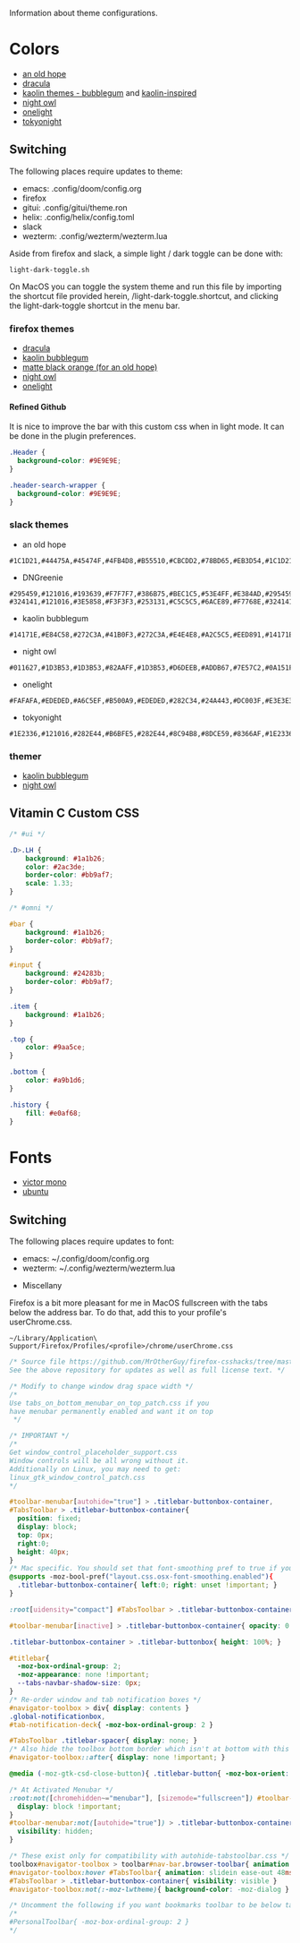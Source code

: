 Information about theme configurations.

# Colors

- [an old hope](https://github.com/mohkale/an-old-hope-theme)
- [dracula](https://draculatheme.com/)
- [kaolin themes - bubblegum](https://github.com/ogdenwebb/emacs-kaolin-themes) and [kaolin-inspired](https://github.com/alternateved/kaolin-inspired)
- [night owl](https://github.com/sdras/night-owl-vscode-theme)
- [onelight](https://github.com/atom/one-light-syntax)
- [tokyonight](https://github.com/enkia/tokyo-night-vscode-theme)

## Switching

The following places require updates to theme:

- emacs: .config/doom/config.org
- firefox
- gitui: .config/gitui/theme.ron
- helix: .config/helix/config.toml
- slack
- wezterm: .config/wezterm/wezterm.lua

Aside from firefox and slack, a simple light / dark toggle can be done with:

    light-dark-toggle.sh

On MacOS you can toggle the system theme and run this file by importing the shortcut file provided herein, /light-dark-toggle.shortcut, and clicking the light-dark-toggle shortcut in the menu bar.

### firefox themes

- [dracula](https://addons.mozilla.org/en-US/firefox/addon/dracula-dark/)
- [kaolin bubblegum](https://color.firefox.com/?theme=XQAAAAIOAQAAAAAAAABBKYhm849SCia2CaaEGccwS-xMDPr0sKyHm0LFtsAuOs5Hgc59MzILXCVRpjcIcxKwXf-yc__PKRtJvTLuqCwxEvSIG5G-JU2nV8QMryjBVOlGDzRqLdB29oIFwqvIfpV4XWTC1uKCh3ILvcnJhfHuMoyL5sRfBa2iZxDB_ya6eVp-KaVwghWkUDYPaLkOR63d33whjJPzYrpf2sh9d2ppdtku_Z76zswg)
- [matte black orange (for an old hope)](https://addons.mozilla.org/en-US/firefox/addon/matte-black-orange/)
- [night owl](https://addons.mozilla.org/en-US/firefox/addon/night-owl-theme/?utm_source=addons.mozilla.org&utm_medium=referral&utm_content=search)
- [onelight](https://color.firefox.com/?theme=XQAAAAJYAQAAAAAAAABBqYhm849SCia48_6EGccwS-xMDPsqui0WXAF6EJDWcx9sS_Bi3Mg0XfKVOpjLZbrt6cUGi1jsiVZ6ZGU23ffeKNdpwwjgYMgW0oKsEDc7Cv07-jfqgvFCbZPMWLqUeUYM-R5VeXc1bEnt673_ihe18VLZcWDVqBVOIardk0mbhg6ADhg11U_PbEzLv3issg9Pf5qxW-CdwKwykF-kMnpHWuqal-oprPfiw0z9csiaoKVWrw-jAJDejZVvTlkCcbwmpd2IoKoLXTv4G__u42w)

#### Refined Github

It is nice to improve the bar with this custom css when in light mode. It can be done in the plugin preferences.

```css
.Header {
  background-color: #9E9E9E;
}

.header-search-wrapper {
  background-color: #9E9E9E;
}
```

### slack themes

- an old hope

```
#1C1D21,#44475A,#45474F,#4FB4D8,#B55510,#CBCDD2,#78BD65,#EB3D54,#1C1D21,#E5CD52
```

- DNGreenie

```
#295459,#121016,#193639,#F7F7F7,#386B75,#BEC1C5,#53E4FF,#E384AD,#295459,#BEC1C5
#324141,#121016,#3E5858,#F3F3F3,#253131,#C5C5C5,#6ACE89,#F7768E,#324141,#C5C5C5
```

- kaolin bubblegum

```
#14171E,#E84C58,#272C3A,#41B0F3,#272C3A,#E4E4E8,#A2C5C5,#EED891,#14171E,#C79AF4
```

- night owl

```
#011627,#1D3B53,#1D3B53,#82AAFF,#1D3B53,#D6DEEB,#ADDB67,#7E57C2,#0A151F,#D6DEEB
```

- onelight

```
#FAFAFA,#EDEDED,#A6C5EF,#B500A9,#EDEDED,#282C34,#24A443,#DC003F,#E3E3E3,#0061FF
```

- tokyonight

```
#1E2336,#121016,#282E44,#B6BFE5,#282E44,#8C94B8,#8DCE59,#8366AF,#1E2336,#8C94B8
```

### themer

- [kaolin bubblegum](https://themer.dev/?colors.dark.shade0=%2314171e&colors.dark.shade7=%23e4e4e8&colors.dark.accent0=%23e84c58&colors.dark.accent1=%23c79af4&colors.dark.accent2=%23eed891&colors.dark.accent3=%2363e8c1&colors.dark.accent5=%2341b0f3&colors.dark.accent4=%236bd9db&colors.dark.accent6=%2341b0f3&colors.dark.accent7=%23c79af4)
- [night owl](https://themer.dev/?colors.dark.shade0=%23011627&colors.dark.shade7=%23d6deeb&colors.dark.accent0=%23ef5350&colors.dark.accent1=%23c792ea&colors.dark.accent2=%23c5e478&colors.dark.accent3=%2322da6e&colors.dark.accent4=%23c792ea&colors.dark.accent5=%2382aaff&colors.dark.accent6=%2321c7a8&colors.dark.accent7=%23c792ea&activeColorSet=dark&calculateIntermediaryShades.dark=true&calculateIntermediaryShades.light=true)

## Vitamin C Custom CSS

```css
/* #ui */

.D>.LH {
    background: #1a1b26;
    color: #2ac3de;
    border-color: #bb9af7;
    scale: 1.33;
}

/* #omni */

#bar {
    background: #1a1b26;
    border-color: #bb9af7;
}

#input {
    background: #24283b;
    border-color: #bb9af7;
}

.item {
    background: #1a1b26;
}

.top {
    color: #9aa5ce;
}

.bottom {
    color: #a9b1d6;
}

.history {
    fill: #e0af68;
}
```

# Fonts

- [victor mono](https://rubjo.github.io/victor-mono/)
- [ubuntu](https://design.ubuntu.com/font/)

## Switching

The following places require updates to font:

- emacs: ~/.config/doom/config.org
- wezterm: ~/.config/wezterm/wezterm.lua

* Miscellany

Firefox is a bit more pleasant for me in MacOS fullscreen with the tabs below the address bar. To do that, add this to your profile's userChrome.css.

`~/Library/Application\ Support/Firefox/Profiles/<profile>/chrome/userChrome.css`

```css
/* Source file https://github.com/MrOtherGuy/firefox-csshacks/tree/master/chrome/tabs_on_bottom.css made available under Mozilla Public License v. 2.0
See the above repository for updates as well as full license text. */

/* Modify to change window drag space width */
/*
Use tabs_on_bottom_menubar_on_top_patch.css if you
have menubar permanently enabled and want it on top
 */

/* IMPORTANT */
/*
Get window_control_placeholder_support.css
Window controls will be all wrong without it.
Additionally on Linux, you may need to get:
linux_gtk_window_control_patch.css
*/

#toolbar-menubar[autohide="true"] > .titlebar-buttonbox-container,
#TabsToolbar > .titlebar-buttonbox-container{
  position: fixed;
  display: block;
  top: 0px;
  right:0;
  height: 40px;
}
/* Mac specific. You should set that font-smoothing pref to true if you are on any platform where window controls are on left */
@supports -moz-bool-pref("layout.css.osx-font-smoothing.enabled"){
  .titlebar-buttonbox-container{ left:0; right: unset !important; }
}

:root[uidensity="compact"] #TabsToolbar > .titlebar-buttonbox-container{ height: 32px }

#toolbar-menubar[inactive] > .titlebar-buttonbox-container{ opacity: 0 }

.titlebar-buttonbox-container > .titlebar-buttonbox{ height: 100%; }

#titlebar{
  -moz-box-ordinal-group: 2;
  -moz-appearance: none !important;
  --tabs-navbar-shadow-size: 0px;
}
/* Re-order window and tab notification boxes */
#navigator-toolbox > div{ display: contents }
.global-notificationbox,
#tab-notification-deck{ -moz-box-ordinal-group: 2 }

#TabsToolbar .titlebar-spacer{ display: none; }
/* Also hide the toolbox bottom border which isn't at bottom with this setup */
#navigator-toolbox::after{ display: none !important; }

@media (-moz-gtk-csd-close-button){ .titlebar-button{ -moz-box-orient: vertical } }

/* At Activated Menubar */
:root:not([chromehidden~="menubar"], [sizemode="fullscreen"]) #toolbar-menubar:not([autohide="true"]) + #TabsToolbar > .titlebar-buttonbox-container {
  display: block !important;
}
#toolbar-menubar:not([autohide="true"]) > .titlebar-buttonbox-container {
  visibility: hidden;
}

/* These exist only for compatibility with autohide-tabstoolbar.css */
toolbox#navigator-toolbox > toolbar#nav-bar.browser-toolbar{ animation: none; }
#navigator-toolbox:hover #TabsToolbar{ animation: slidein ease-out 48ms 1 }
#TabsToolbar > .titlebar-buttonbox-container{ visibility: visible }
#navigator-toolbox:not(:-moz-lwtheme){ background-color: -moz-dialog }

/* Uncomment the following if you want bookmarks toolbar to be below tabs */
/*
#PersonalToolbar{ -moz-box-ordinal-group: 2 }
*/
```
